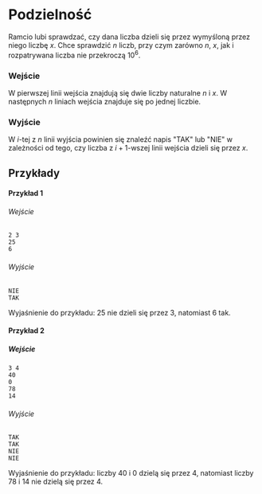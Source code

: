 # Podzielność

Ramcio lubi sprawdzać, czy dana liczba dzieli się przez wymyśloną przez niego liczbę $x$. Chce sprawdzić $n$ liczb, przy czym zarówno $n$, $x$, jak i rozpatrywana liczba nie przekroczą $10^6$.

### Wejście

W pierwszej linii wejścia znajdują się dwie liczby naturalne $n$ i $x$. W następnych $n$ liniach wejścia znajduje się po jednej liczbie.

### Wyjście

W $i$-tej z $n$ linii wyjścia powinien się znaleźć napis "TAK" lub "NIE" w zależności od tego, czy liczba z $i+1$-wszej linii wejścia dzieli się przez $x$.


## Przykłady


#### Przykład 1


###### Wejście

```
2 3
25
6
```
###### Wyjście

```
NIE
TAK
```
Wyjaśnienie do przykładu: 25 nie dzieli się przez 3, natomiast 6 tak.

#### Przykład 2

##### Wejście

```
3 4
40
0
78
14
```

###### Wyjście

```
TAK
TAK
NIE
NIE
```
Wyjaśnienie do przykładu: liczby 40 i 0 dzielą się przez 4, natomiast liczby 78 i 14 nie dzielą się przez 4. 